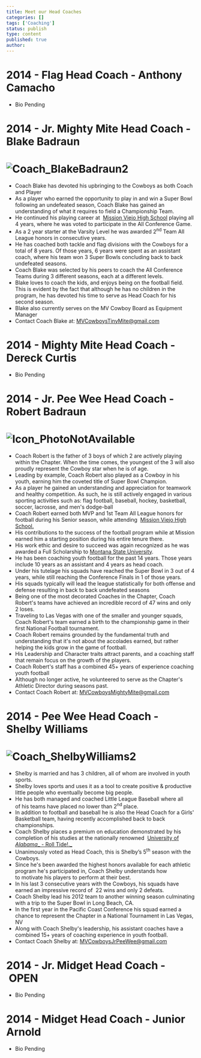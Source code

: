 ```yaml
---
title: Meet our Head Coaches
categories: []
tags: ['Coaching']
status: publish
type: content
published: true
author: 
---
```

# 2014 - Flag Head Coach - Anthony Camacho

- Bio Pending

# 2014 - Jr. Mighty Mite Head Coach - Blake Badraun

# ![Coach_BlakeBadraun2](http://mvcowboysfootball.files.wordpress.com/2013/07/coach_blakebadraun2.jpg)

- Coach Blake has devoted his upbringing to the Cowboys as both Coach and Player
- As a player who earned the opportunity to play in and win a Super Bowl following an undefeated season, Coach Blake has gained an understanding of what it requires to field a Championship Team.
- He continued his playing career at  [Mission Viejo High School](http://www.missionfootball.com/ "Mission Diablos") playing all 4 years, where he was voted to participate in the All Conference Game.
- As a 2 year starter at the Varsity Level he was awarded 2<sup>nd</sup> Team All League honors in consecutive years.
- He has coached both tackle and flag divisions with the Cowboys for a total of 8 years. Of those years, 6 years were spent as an assistant coach, where his team won 3 Super Bowls concluding back to back undefeated seasons.
- Coach Blake was selected by his peers to coach the All Conference Teams during 3 different seasons, each at a different levels.
- Blake loves to coach the kids, and enjoys being on the football field. This is evident by the fact that although he has no children in the program, he has devoted his time to serve as Head Coach for his second season.
- Blake also currently serves on the MV Cowboy Board as Equipment Manager
- Contact Coach Blake at: [MVCowboysTinyMite@gmail.com](mailto:MVCowboysTinyMite@gmail.com)

# 2014 - Mighty Mite Head Coach - Dereck Curtis

- Bio Pending

# 2014 - Jr. Pee Wee Head Coach - Robert Badraun

# ![Icon_PhotoNotAvailable](http://mvcowboysfootball.files.wordpress.com/2013/07/coach_robertbadraun21.jpg)

- Coach Robert is the father of 3 boys of which 2 are actively playing within the Chapter. When the time comes, the youngest of the 3 will also proudly represent the Cowboy star when he is of age.
- Leading by example, Coach Robert also played as a Cowboy in his youth, earning him the coveted title of Super Bowl Champion.
- As a player he gained an understanding and appreciation for teamwork and healthy competition. As such, he is still actively engaged in various sporting activities such as: flag football, baseball, hockey, basketball, soccer, lacrosse, and men's dodge-ball
- Coach Robert earned both MVP and 1st Team All League honors for football during his Senior season, while attending  [Mission Viejo High School.](http://www.missionfootball.com/ "Mission Viejo High")
- His contributions to the success of the football program while at Mission earned him a starting position during his entire tenure there.
- His work ethic and desire to succeed was again recognized as he was awarded a Full Scholarship to [Montana State University](http://www.montana.edu/ "Montana State University").
- He has been coaching youth football for the past 14 years. Those years include 10 years as an assistant and 4 years as head coach.
- Under his tutelage his squads have reached the Super Bowl in 3 out of 4 years, while still reaching the Conference Finals in 1 of those years.
- His squads typically will lead the league statistically for both offense and defense resulting in back to back undefeated seasons
- Being one of the most decorated Coaches in the Chapter, Coach Robert's teams have achieved an incredible record of 47 wins and only 2 loses.
- Traveling to Las Vegas with one of the smaller and younger squads, Coach Robert's team earned a birth to the championship game in their first National Football tournament.
- Coach Robert remains grounded by the fundamental truth and understanding that it's not about the accolades earned, but rather helping the kids grow in the game of football.
- His Leadership and Character traits attract parents, and a coaching staff that remain focus on the growth of the players.
- Coach Robert's staff has a combined 45+ years of experience coaching youth football
- Although no longer active, he volunteered to serve as the Chapter's Athletic Director during seasons past.
- Contact Coach Robert at: [MVCowboysMightyMite@gmail.com](MVCowboysMightyMite@gmail.com)

# 2014 - Pee Wee Head Coach - Shelby Williams

# ![Coach_ShelbyWilliams2](http://mvcowboysfootball.files.wordpress.com/2013/07/coach_shelbywilliams2.jpg)

- Shelby is married and has 3 children, all of whom are involved in youth sports.
- Shelby loves sports and uses it as a tool to create positive & productive little people who eventually become big people.
- He has both managed and coached Little League Baseball where all of his teams have placed no lower than 2<sup>nd </sup>place.
- In addition to football and baseball he is also the Head Coach for a Girls' Basketball team, having recently accomplished back to back championships.
- Coach Shelby places a premium on education demonstrated by his completion of his studies at the nationally renowned  [University of _Alabama__ - Roll Tide!._](http://www.ua.edu/ "Roll Tide!")
- Unanimously voted as Head Coach, this is Shelby’s 5<sup>th</sup> season with the Cowboys.
- Since he's been awarded the highest honors available for each athletic program he's participated in, Coach Shelby understands how to motivate his players to perform at their best.
- In his last 3 consecutive years with the Cowboys, his squads have earned an impressive record of  22 wins and only 2 defeats.
- Coach Shelby lead his 2012 team to another winning season culminating with a trip to the Super Bowl in Long Beach, CA.
- In the first year in the Pacific Coast Conference his squad earned a chance to represent the Chapter in a National Tournament in Las Vegas, NV
- Along with Coach Shelby's leadership, his assistant coaches have a combined 15+ years of coaching experience in youth football.
- Contact Coach Shelby at: [MVCowboysJrPeeWee@gmail.com](MVCowboysJrPeeWee@gmail.com)

# 2014 - Jr. Midget Head Coach - OPEN

- Bio Pending

# 2014 - Midget Head Coach - Junior Arnold

- Bio Pending
